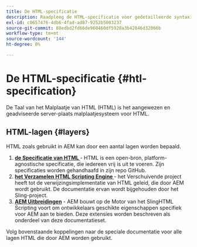 ```yaml
---
title: De HTML-specificatie
description: Raadpleeg de HTML-specificatie voor gedetailleerde syntaxisinformatie.
exl-id: c0657476-4db6-4fad-ad87-9252b5003237
source-git-commit: 88edbd2fd66de960460df5928a3b42846d32066b
workflow-type: tm+mt
source-wordcount: '144'
ht-degree: 0%

---
```



# De HTML-specificatie {#htl-specification}

De Taal van het Malplaatje van HTML (HTML) is het aangewezen en geadviseerde server-plaats malplaatjesysteem voor HTML.

## HTML-lagen {#layers}

HTML zoals gebruikt in AEM kan door een aantal lagen worden bepaald.

1. **[de Specificatie van HTML ](https://github.com/adobe/htl-spec)** - HTML is een open-bron, platform-agnostische specificatie, die iedereen vrij is uit te voeren. Zijn specificaties worden gehandhaafd in zijn repo GitHub.
1. **[het Verzamelen HTML Scripting Engine ](https://sling.apache.org/documentation/bundles/scripting/scripting-htl.html)** - het Verschuivende project heeft tot de verwijzingsimplementatie van HTML geleid, die door AEM wordt gebruikt. De documentatie ervan wordt bijgehouden door het Sling-project.
1. **[AEM Uitbreidingen](aem-extensions.md)** - AEM bouwt op de Motor van het SlingHTML Scripting voort om ontwikkelaars geschikte eigenschappen specifiek voor AEM aan te bieden. Deze extensies worden beschreven als onderdeel van deze documentatieset.

Volg bovenstaande koppelingen naar de speciale documentatie voor alle lagen HTML die door AEM worden gebruikt.
